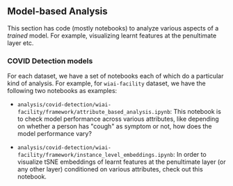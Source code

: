 ## Model-based Analysis

This section has code (mostly notebooks) to analyze various aspects of a *trained* model. For example, visualizing learnt features at the penultimate layer etc.

### COVID Detection models

For each dataset, we have a set of notebooks each of which do a particular kind of analysis. For example, for `wiai-facility` dataset, we have the following two notebooks as examples:

* `analysis/covid-detection/wiai-facility/framework/attribute_based_analysis.ipynb`: This notebook is to check model performance across various attributes, like depending on whether a person has "cough" as symptom or not, how does the model performance vary?

* `analysis/covid-detection/wiai-facility/framework/instance_level_embeddings.ipynb`: In order to visualize tSNE embeddings of learnt features at the penultimate layer (or any other layer) conditioned on various attributes, check out this notebook.